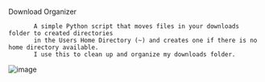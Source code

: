 Download Organizer

           A simple Python script that moves files in your downloads folder to created directories 
           in the Users Home Directory (~) and creates one if there is no home directory available.
           I use this to clean up and organize my downloads folder.

       
![image](https://user-images.githubusercontent.com/55958768/144159379-b69ba95d-f2bb-4aae-b412-13a42911b0d9.png)
